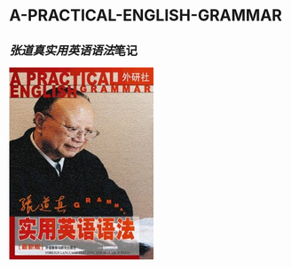 # A-PRACTICAL-ENGLISH-GRAMMAR
*张道真实用英语语法*笔记
---
![](https://github.com/GrizzlyHills/A-PRACTICAL-ENGLISH-GRAMMAR/blob/master/%E5%BC%A0%E9%81%93%E7%9C%9F.jpg?raw=true)
